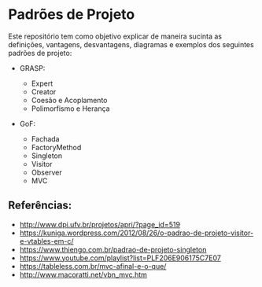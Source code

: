 # Padrões de Projeto

Este repositório tem como objetivo explicar de maneira sucinta as definições, 
 vantagens, desvantagens, diagramas e exemplos dos seguintes padrões de projeto:

* GRASP:

    * Expert
    * Creator
    * Coesão e Acoplamento
    * Polimorfismo e Herança

* GoF:

    * Fachada
    * FactoryMethod
    * Singleton
    * Visitor
    * Observer
    * MVC

## Referências:

* http://www.dpi.ufv.br/projetos/apri/?page_id=519
* https://kuniga.wordpress.com/2012/08/26/o-padrao-de-projeto-visitor-e-vtables-em-c/
* https://www.thiengo.com.br/padrao-de-projeto-singleton
* https://www.youtube.com/playlist?list=PLF206E906175C7E07
* https://tableless.com.br/mvc-afinal-e-o-que/
* http://www.macoratti.net/vbn_mvc.htm


